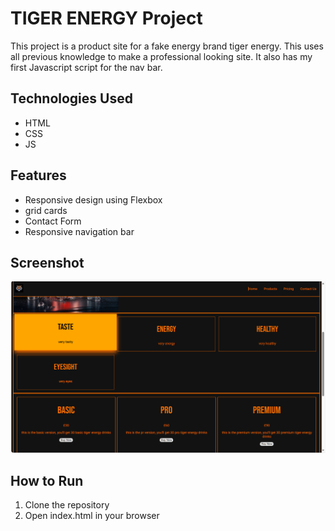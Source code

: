 # TIGER ENERGY Project

This project is a product site for a fake energy brand tiger energy. This uses all previous knowledge to make a professional looking site. It also has my first Javascript script for the nav bar.

## Technologies Used
- HTML
- CSS
- JS

## Features
- Responsive design using Flexbox
- grid cards
- Contact Form
- Responsive navigation bar

## Screenshot
![Portfolio Screenshot](./tigerenergyscreenshot.png)

## How to Run
1. Clone the repository
2. Open index.html in your browser
